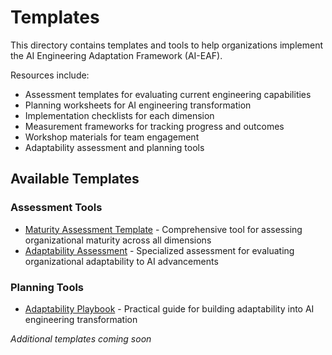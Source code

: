 # Templates

This directory contains templates and tools to help organizations implement the AI Engineering Adaptation Framework (AI-EAF).

Resources include:
- Assessment templates for evaluating current engineering capabilities
- Planning worksheets for AI engineering transformation
- Implementation checklists for each dimension
- Measurement frameworks for tracking progress and outcomes
- Workshop materials for team engagement
- Adaptability assessment and planning tools

## Available Templates

### Assessment Tools
- [Maturity Assessment Template](maturity-assessment-template.md) - Comprehensive tool for assessing organizational maturity across all dimensions
- [Adaptability Assessment](adaptability-assessment.md) - Specialized assessment for evaluating organizational adaptability to AI advancements

### Planning Tools
- [Adaptability Playbook](adaptability-playbook.md) - Practical guide for building adaptability into AI engineering transformation

*Additional templates coming soon*

